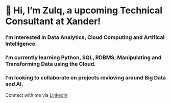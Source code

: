 # 👋 Hi, I’m Zulq, a upcoming Technical Consultant at Xander!

### I’m interested in Data Analytics, Cloud Computing and Artifical Intelligence.
### I’m currently learning Python, SQL, RDBMS, Manipulating and Transforming Data using the Cloud. 
### I’m looking to collaborate on projects revloving around Big Data and AI. 


Connect with me via [LinkedIn](https://www.linkedin.com/in/zulq-ansari97/)

<!---
ZulqAnsari/ZulqAnsari is a ✨ special ✨ repository because its `README.md` (this file) appears on your GitHub profile.
You can click the Preview link to take a look at your changes.
--->
